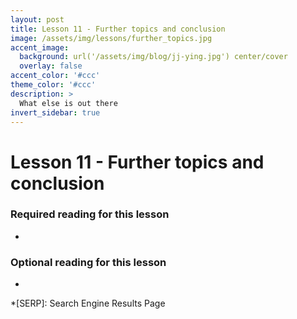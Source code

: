 ```yaml
---
layout: post
title: Lesson 11 - Further topics and conclusion
image: /assets/img/lessons/further_topics.jpg
accent_image: 
  background: url('/assets/img/blog/jj-ying.jpg') center/cover
  overlay: false
accent_color: '#ccc'
theme_color: '#ccc'
description: >
  What else is out there
invert_sidebar: true
---
```


# Lesson 11 - Further topics and conclusion

### Required reading for this lesson
- 

### Optional reading for this lesson
- 





*[SERP]: Search Engine Results Page
